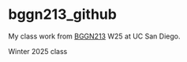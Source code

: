 # bggn213_github
My class work from [BGGN213](https://bioboot.github.io/bggn213_W25/schedule/#15) W25 at UC San Diego.

Winter 2025 class

